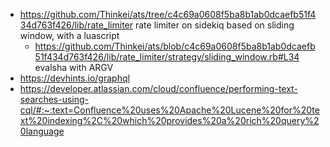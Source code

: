 - https://github.com/Thinkei/ats/tree/c4c69a0608f5ba8b1ab0dcaefb51f434d763f426/lib/rate_limiter rate limiter on sidekiq based on sliding window, with a luascript
	- https://github.com/Thinkei/ats/blob/c4c69a0608f5ba8b1ab0dcaefb51f434d763f426/lib/rate_limiter/strategy/sliding_window.rb#L34 evalsha with ARGV
- https://devhints.io/graphql
- https://developer.atlassian.com/cloud/confluence/performing-text-searches-using-cql/#:~:text=Confluence%20uses%20Apache%20Lucene%20for%20text%20indexing%2C%20which%20provides%20a%20rich%20query%20language